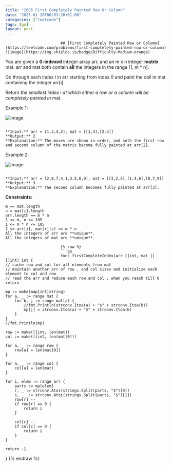 ```yaml
---
title: "2685 First Completely Painted Row Or Column"
date: "2025-01-20T08:03:26+01:00"
categories: ["leetcode"]
tags: [go]
layout: post
---
```


                            ## [First Completely Painted Row or Column](https://leetcode.com/problems/first-completely-painted-row-or-column) ![image](https://img.shields.io/badge/Difficulty-Medium-orange)

You are given a **0-indexed** integer array arr, and an m x n integer **matrix** mat. arr and mat both contain **all** the integers in the range [1, m * n].

Go through each index i in arr starting from index 0 and paint the cell in mat containing the integer arr[i].

Return _the smallest index_ i _at which either a row or a column will be completely painted in_ mat.

Example 1:

![image](https://assets.leetcode.com/uploads/2023/01/18/grid1.jpg)

```

**Input:** arr = [1,3,4,2], mat = [[1,4],[2,3]]
**Output:** 2
**Explanation:** The moves are shown in order, and both the first row and second column of the matrix become fully painted at arr[2].

```

Example 2:

![image](https://assets.leetcode.com/uploads/2023/01/18/grid2.jpg)

```

**Input:** arr = [2,8,7,4,1,3,5,6,9], mat = [[3,2,5],[1,4,6],[8,7,9]]
**Output:** 3
**Explanation:** The second column becomes fully painted at arr[3].

```

**Constraints:**

    m == mat.length
    n = mat[i].length
    arr.length == m * n
    1 <= m, n <= 105
    1 <= m * n <= 105
    1 <= arr[i], mat[r][c] <= m * n
    All the integers of arr are **unique**.
    All the integers of mat are **unique**.

                            {% raw %}
                            ```go
                            func firstCompleteIndex(arr []int, mat [][]int) int {
    // cache row and col for all elements from mat
    // maintain another arr of row , and col sizes and initialize each element to col and row
    // read the arr and reduce each row and col , when you reach till 0 return

    mp := make(map[int]string)
    for a, _ := range mat {
        for b, j := range mat[a] {
            //fmt.Println(strconv.Itoa(a) + "$" + strconv.Itoa(b))
            mp[j] = strconv.Itoa(a) + "$" + strconv.Itoa(b)
        }
    }
    //fmt.Println(mp)

    row := make([]int, len(mat))
    col := make([]int, len(mat[0]))

    for a, _ := range row {
        row[a] = len(mat[0])
    }

    for a, _ := range col {
        col[a] = len(mat)
    }

    for i, elem := range arr {
        parts := mp[elem]
        r, _ := strconv.Atoi(strings.Split(parts, "$")[0])
        c, _  := strconv.Atoi(strings.Split(parts, "$")[1])
        row[r] --
        if row[r] == 0 {
            return i
        }

        col[c] --
        if col[c] == 0 {
            return i
        }
    }

    return -1

}
{% endraw %}
